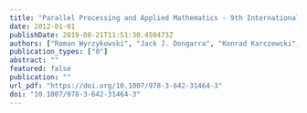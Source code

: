 ```yaml
---
title: "Parallel Processing and Applied Mathematics - 9th International Conference, PPAM 2011, Torun, Poland, September 11-14, 2011. Revised Selected Papers, Part I"
date: 2012-01-01
publishDate: 2019-08-21T11:51:30.450473Z
authors: ["Roman Wyrzykowski", "Jack J. Dongarra", "Konrad Karczewski", "Jerzy Wasniewski"]
publication_types: ["0"]
abstract: ""
featured: false
publication: ""
url_pdf: "https://doi.org/10.1007/978-3-642-31464-3"
doi: "10.1007/978-3-642-31464-3"
---
```


